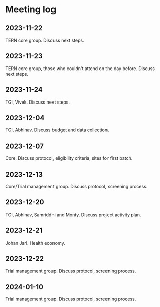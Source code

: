 # Meeting log

## 2023-11-22

TERN core group. Discuss next steps.

## 2023-11-23

TERN core group, those who couldn't attend on the day before. Discuss next steps.

## 2023-11-24

TGI, Vivek. Discuss next steps.

## 2023-12-04

TGI, Abhinav. Discuss budget and data collection.

## 2023-12-07

Core. Discuss protocol, eligibility criteria, sites for first batch.

## 2023-12-13

Core/Trial management group. Discuss protocol, screening process.

## 2023-12-20

TGI, Abhinav, Samriddhi and Monty. Discuss project activity plan.

## 2023-12-21

Johan Jarl. Health economy.

## 2023-12-22
Trial management group. Discuss protocol, screening process.

## 2024-01-10
Trial management group. Discuss protocol, screening process.